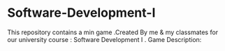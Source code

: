 # Software-Development-I
This repository contains a min game .Created By me &amp; my classmates for our university course : Software Development I  . Game Description:
